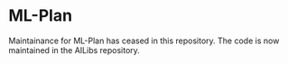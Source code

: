 # ML-Plan

Maintainance for ML-Plan has ceased in this repository. The code is now maintained in the AILibs repository.
